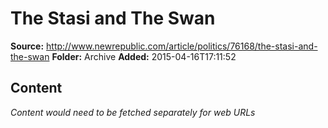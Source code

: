# The Stasi and The Swan

**Source:** http://www.newrepublic.com/article/politics/76168/the-stasi-and-the-swan
**Folder:** Archive
**Added:** 2015-04-16T17:11:52




## Content
*Content would need to be fetched separately for web URLs*
